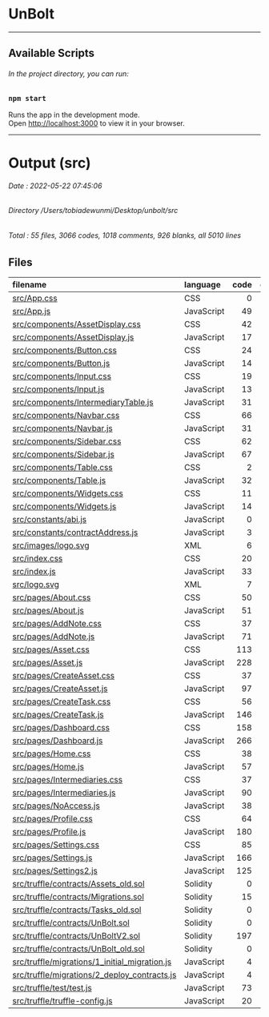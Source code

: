 # UnBolt

---
## Available Scripts
###### In the project directory, you can run:

### `npm start`

Runs the app in the development mode.\
Open [http://localhost:3000](http://localhost:3000) to view it in your browser.


---

# Output (src)

###### Date : 2022-05-22 07:45:06
###### Directory /Users/tobiadewunmi/Desktop/unbolt/src
###### Total : 55 files,  3066 codes, 1018 comments, 926 blanks, all 5010 lines

## Files
| filename | language | code | comment | blank | total |
| :--- | :--- | ---: | ---: | ---: | ---: |
| [src/App.css](/src/App.css) | CSS | 0 | 1 | 0 | 1 |
| [src/App.js](/src/App.js) | JavaScript | 49 | 5 | 9 | 63 |
| [src/components/AssetDisplay.css](/src/components/AssetDisplay.css) | CSS | 42 | 8 | 7 | 57 |
| [src/components/AssetDisplay.js](/src/components/AssetDisplay.js) | JavaScript | 17 | 2 | 9 | 28 |
| [src/components/Button.css](/src/components/Button.css) | CSS | 24 | 3 | 9 | 36 |
| [src/components/Button.js](/src/components/Button.js) | JavaScript | 14 | 2 | 10 | 26 |
| [src/components/Input.css](/src/components/Input.css) | CSS | 19 | 5 | 3 | 27 |
| [src/components/Input.js](/src/components/Input.js) | JavaScript | 13 | 3 | 6 | 22 |
| [src/components/IntermediaryTable.js](/src/components/IntermediaryTable.js) | JavaScript | 31 | 21 | 17 | 69 |
| [src/components/Navbar.css](/src/components/Navbar.css) | CSS | 66 | 1 | 13 | 80 |
| [src/components/Navbar.js](/src/components/Navbar.js) | JavaScript | 31 | 10 | 12 | 53 |
| [src/components/Sidebar.css](/src/components/Sidebar.css) | CSS | 62 | 1 | 26 | 89 |
| [src/components/Sidebar.js](/src/components/Sidebar.js) | JavaScript | 67 | 7 | 16 | 90 |
| [src/components/Table.css](/src/components/Table.css) | CSS | 2 | 0 | 1 | 3 |
| [src/components/Table.js](/src/components/Table.js) | JavaScript | 32 | 18 | 22 | 72 |
| [src/components/Widgets.css](/src/components/Widgets.css) | CSS | 11 | 8 | 3 | 22 |
| [src/components/Widgets.js](/src/components/Widgets.js) | JavaScript | 14 | 1 | 5 | 20 |
| [src/constants/abi.js](/src/constants/abi.js) | JavaScript | 0 | 42 | 1 | 43 |
| [src/constants/contractAddress.js](/src/constants/contractAddress.js) | JavaScript | 3 | 10 | 5 | 18 |
| [src/images/logo.svg](/src/images/logo.svg) | XML | 6 | 0 | 1 | 7 |
| [src/index.css](/src/index.css) | CSS | 20 | 0 | 6 | 26 |
| [src/index.js](/src/index.js) | JavaScript | 33 | 12 | 9 | 54 |
| [src/logo.svg](/src/logo.svg) | XML | 7 | 0 | 1 | 8 |
| [src/pages/About.css](/src/pages/About.css) | CSS | 50 | 4 | 11 | 65 |
| [src/pages/About.js](/src/pages/About.js) | JavaScript | 51 | 4 | 15 | 70 |
| [src/pages/AddNote.css](/src/pages/AddNote.css) | CSS | 37 | 11 | 10 | 58 |
| [src/pages/AddNote.js](/src/pages/AddNote.js) | JavaScript | 71 | 11 | 28 | 110 |
| [src/pages/Asset.css](/src/pages/Asset.css) | CSS | 113 | 14 | 25 | 152 |
| [src/pages/Asset.js](/src/pages/Asset.js) | JavaScript | 228 | 43 | 56 | 327 |
| [src/pages/CreateAsset.css](/src/pages/CreateAsset.css) | CSS | 37 | 10 | 9 | 56 |
| [src/pages/CreateAsset.js](/src/pages/CreateAsset.js) | JavaScript | 97 | 18 | 23 | 138 |
| [src/pages/CreateTask.css](/src/pages/CreateTask.css) | CSS | 56 | 15 | 13 | 84 |
| [src/pages/CreateTask.js](/src/pages/CreateTask.js) | JavaScript | 146 | 20 | 28 | 194 |
| [src/pages/Dashboard.css](/src/pages/Dashboard.css) | CSS | 158 | 29 | 45 | 232 |
| [src/pages/Dashboard.js](/src/pages/Dashboard.js) | JavaScript | 266 | 42 | 59 | 367 |
| [src/pages/Home.css](/src/pages/Home.css) | CSS | 38 | 1 | 9 | 48 |
| [src/pages/Home.js](/src/pages/Home.js) | JavaScript | 57 | 10 | 17 | 84 |
| [src/pages/Intermediaries.css](/src/pages/Intermediaries.css) | CSS | 37 | 11 | 10 | 58 |
| [src/pages/Intermediaries.js](/src/pages/Intermediaries.js) | JavaScript | 90 | 17 | 27 | 134 |
| [src/pages/NoAccess.js](/src/pages/NoAccess.js) | JavaScript | 38 | 12 | 10 | 60 |
| [src/pages/Profile.css](/src/pages/Profile.css) | CSS | 64 | 7 | 15 | 86 |
| [src/pages/Profile.js](/src/pages/Profile.js) | JavaScript | 180 | 25 | 71 | 276 |
| [src/pages/Settings.css](/src/pages/Settings.css) | CSS | 85 | 12 | 23 | 120 |
| [src/pages/Settings.js](/src/pages/Settings.js) | JavaScript | 166 | 29 | 31 | 226 |
| [src/pages/Settings2.js](/src/pages/Settings2.js) | JavaScript | 125 | 26 | 32 | 183 |
| [src/truffle/contracts/Assets_old.sol](/src/truffle/contracts/Assets_old.sol) | Solidity | 0 | 51 | 9 | 60 |
| [src/truffle/contracts/Migrations.sol](/src/truffle/contracts/Migrations.sol) | Solidity | 15 | 1 | 4 | 20 |
| [src/truffle/contracts/Tasks_old.sol](/src/truffle/contracts/Tasks_old.sol) | Solidity | 0 | 77 | 10 | 87 |
| [src/truffle/contracts/UnBolt.sol](/src/truffle/contracts/UnBolt.sol) | Solidity | 0 | 175 | 43 | 218 |
| [src/truffle/contracts/UnBoltV2.sol](/src/truffle/contracts/UnBoltV2.sol) | Solidity | 197 | 91 | 65 | 353 |
| [src/truffle/contracts/UnBolt_old.sol](/src/truffle/contracts/UnBolt_old.sol) | Solidity | 0 | 63 | 12 | 75 |
| [src/truffle/migrations/1_initial_migration.js](/src/truffle/migrations/1_initial_migration.js) | JavaScript | 4 | 3 | 3 | 10 |
| [src/truffle/migrations/2_deploy_contracts.js](/src/truffle/migrations/2_deploy_contracts.js) | JavaScript | 4 | 13 | 10 | 27 |
| [src/truffle/test/test.js](/src/truffle/test/test.js) | JavaScript | 73 | 8 | 10 | 91 |
| [src/truffle/truffle-config.js](/src/truffle/truffle-config.js) | JavaScript | 20 | 5 | 2 | 27 |

